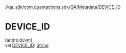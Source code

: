 //[qa_sdk](../../../../index.md)/[com.quantactions.sdk](../../index.md)/[QA](../index.md)/[Metadata](index.md)/[DEVICE_ID](-d-e-v-i-c-e_-i-d.md)

# DEVICE_ID

[androidJvm]\
val [DEVICE_ID](-d-e-v-i-c-e_-i-d.md): [String](https://developer.android.com/reference/kotlin/java/lang/String.html)
